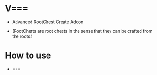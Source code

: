 # V===
+ Advanced RootChest Create Addon
-  (RootCherts are root chests in the sense that they can be crafted from the roots.)

# How to use
- ===